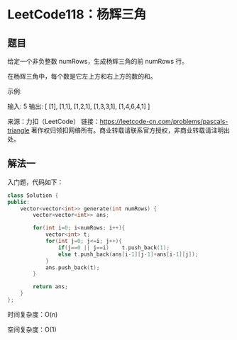 # LeetCode118：杨辉三角

## 题目

给定一个非负整数 numRows，生成杨辉三角的前 numRows 行。



在杨辉三角中，每个数是它左上方和右上方的数的和。

示例:

输入: 5
输出:
[
     [1],
    [1,1],
   [1,2,1],
  [1,3,3,1],
 [1,4,6,4,1]
]

来源：力扣（LeetCode）
链接：https://leetcode-cn.com/problems/pascals-triangle
著作权归领扣网络所有。商业转载请联系官方授权，非商业转载请注明出处。

## 解法一

入门题，代码如下：

```c++
class Solution {
public:
    vector<vector<int>> generate(int numRows) {
        vector<vector<int>> ans;

        for(int i=0; i<numRows; i++){
            vector<int> t;
            for(int j=0; j<=i; j++){
                if(j==0 || j==i)    t.push_back(1);
                else t.push_back(ans[i-1][j-1]+ans[i-1][j]);
            }
            ans.push_back(t);
        }

        return ans;
    }
};
```

时间复杂度：O(n)

空间复杂度：O(1)